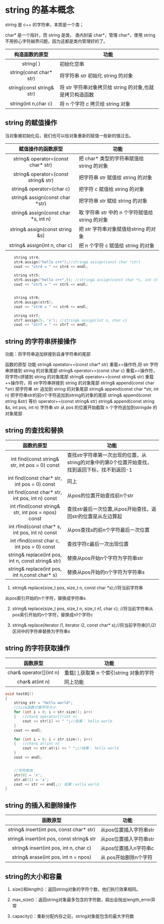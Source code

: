 


# string 的基本概念
string 是 c++ 的字符串，本质是一个类；

char* 是一个指针，而 string 是类， 类内封装 char*，管理 char*，使用 string 不用担心字符越界问题，因为这都是类内管理好的了。

|构造函数的原型|	功能|
|:--:|--|
|string( )	|初始化空串|
|string(const char* str)	|将字符串 str 初始化 string 的对象|
|string(const string& str)	|将 str 字符串对象拷贝给 string 的对象,也就是拷贝构造函数|
|string(int n,char c)	|将 n 个字符 c 拷贝给 string 对象|

## string 的赋值操作
当对象被初始化后，我们也可以给对象重新的赋值一些新的值过去。

|赋值操作的函数原型	|功能|
|:--:|--|
|string& operator=(const char* str)	|把 char* 类型的字符串赋值给 string 的对象|
|string& operator=(const string& str)	|把字符串 str 赋值给 string 的对象|
|string& operator=(char c)	|把字符 c 赋值给 string 的对象|
|string& assign(const char *str)	|把字符串 str 赋给 string 的对象|
|string& assign(const char *s, int n)	|取 字符串 str 中的 n 个字符赋值给 string 的对象|
|string& assign(const string &s)	|把 str 字符串对象赋值给string 的对象|
|string& assign(int n, char c)	|把 n 个字符 c 赋值给 string 的对象|


```cpp
	string str4;
	str4.assign("hello c++");//string& assign(const char *str)
	cout << "str4 = " << str4 << endl;

	string str5;
	str5.assign("hello c++",5); //string& assign(const char *s, int n)
	cout << "str5 = " << str5 << endl;


	string str6;
	str6.assign(str5);
	cout << "str6 = " << str6 << endl;

	string str7;
	str7.assign(5, 'x'); //string& assign(int n, char c)
	cout << "str7 = " << str7 << endl;
```

## string 的字符串拼接操作
功能：将字符串追加拼接到自身字符串的尾部

函数的原型	功能
string& opetator+=(const char* str)	重载+=操作符,将 str 字符串拼接到 string 的对象尾部
string& operator+=(const char c)	重载+=操作符，将字符c拼接到 string 的对象尾部
string& operator+=(const string& str)	重载+=操作符，将 str字符串拼接到 string 的对象尾部
string& append(const char *str)	把字符串 str 追加到 string 的对象尾部
string& append(const char *str, int n)	把字符串str的前n个字符追加到string的对象的尾部
string& append(const string &str)	等价 operator+=(const string& str)
string& append(const string &s, int pos, int n)	字符串 str 从 pos 的位置开始截取 n 个字符追加到stringde 的对象尾部


## string 的查找和替换
|函数的原型|	功能|
|:--:|--|
|int find(const string& str, int pos = 0) const	|查找str字符串第一次出现的位置，从string的对象中的第0个位置开始查找，找到返回下标，找不到返回-1|
|int find(const char* str, int pos = 0) const	|同上|
|int find(const char* str, int pos, int n) const	|从pos的位置开始查找前n个str|
|int rfind(const string& str, int pos = npos) const	|查找str最后一次位置,从pos开始查找，返回str的位置是从左边算起|
|int rfind(const char* s, int pos, int n) const	|从pos查找s的前n个字符最后一次位置|
|int rfind(const char c, int pos = 0) const	|查找字符c最后一次出现位置|
|string& replace(int pos, int n, const string& str)	|替换从pos开始n个字符为字符串str|
|string& replace(int pos, int n,const char* s)	|替换从pos开始的n个字符为字符串s|

1. string& replace(size_t pos, size_t n, const char *s);//将当前字符串

从pos索引开始的n个字符，替换成字符串s

2. string& replace(size_t pos, size_t n, size_t n1, char c); //将当前字符串从pos索引开始的n个字符，替换成n1个字符c

3. string& replace(iterator i1, iterator i2, const char* s);//将当前字符串[i1,i2)区间中的字符串替换为字符串s

## string 的字符获取操作
|函数原型	|功能|
|:--:|--|
|char& operator[](int n)	|重载[ ],获取第 n 个索引string 对象的字符|
|char& at(int n)|	同上功能|

```cpp
void test01()
{
	string str = "hello world";
	//size函数计算字符大小
	for (int i = 0; i < str.size(); i++)
	{	//char& operator[](int n)
		cout << str[i] << " ";//结果： hello world
	}
	cout << endl;

	for (int i = 0; i < str.size(); i++)
	{	//char& at(int n)
		cout << str.at(i) << " ";//结果： hello world
	}
	cout << endl;


	//字符修改
	str[0] = 'x';
	str.at(1) = 'x';
	cout << str << endl;// 结果：xxllo world
}
```

## string 的插入和删除操作

|函数原型	|功能|
|:--:|--|
|string& insert(int pos, const char* str)	|从pos位置插入字符串str|
|string& insert(int pos, const string& str	|从pos位置插入字符串str|
|string& insert(int pos, int n, char c)	|从pos位置插入n字符串c|
|string& erase(int pos, int n = npos)|	从 pos开始删除n个字符|

## string的大小和容量
1. size()和length()：返回string对象的字符个数，他们执行效果相同。

2. max_size()：返回string对象最多包含的字符数，超出会抛出length_error异常

3. capacity()：重新分配内存之前，string对象能包含的最大字符数

